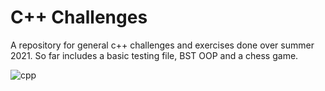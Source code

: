 # C++ Challenges

A repository for general c++ challenges and exercises done over summer 2021.
So far includes a basic testing file, BST OOP and a chess game.

![cpp](https://i.imgur.com/9IyzLVZ.jpg)
